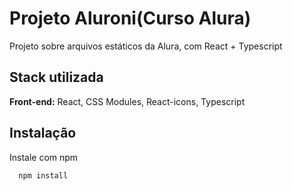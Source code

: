 
# Projeto Aluroni(Curso Alura)

Projeto sobre arquivos estáticos da Alura, com React + Typescript


## Stack utilizada

**Front-end:** React, CSS Modules, React-icons, Typescript




## Instalação

Instale com npm

```bash
  npm install
```
    
